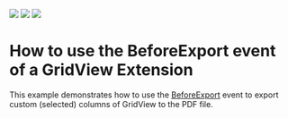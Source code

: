 <!-- default badges list -->
![](https://img.shields.io/endpoint?url=https://codecentral.devexpress.com/api/v1/VersionRange/128551960/11.1.6%2B)
[![](https://img.shields.io/badge/Open_in_DevExpress_Support_Center-FF7200?style=flat-square&logo=DevExpress&logoColor=white)](https://supportcenter.devexpress.com/ticket/details/T830636)
[![](https://img.shields.io/badge/📖_How_to_use_DevExpress_Examples-e9f6fc?style=flat-square)](https://docs.devexpress.com/GeneralInformation/403183)
<!-- default badges end -->
# How to use the BeforeExport event of a GridView Extension


<p>This example demonstrates how to use the <a href="http://documentation.devexpress.com/#AspNet/DevExpressWebMvcMVCxGridViewExportSettings_BeforeExporttopic"><u>BeforeExport</u></a> event to export custom (selected) columns of GridView to the PDF file.</p>

<br/>


